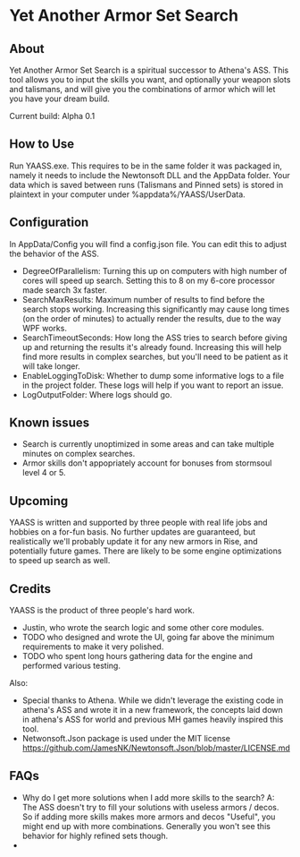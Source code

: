 # Yet Another Armor Set Search

## About
Yet Another Armor Set Search is a spiritual successor to Athena's ASS. This tool allows you to input the skills you want, and optionally your weapon slots and talismans, and will give you the combinations of armor which will let you have your dream build.

Current build: Alpha 0.1

## How to Use
Run YAASS.exe. This requires to be in the same folder it was packaged in, namely it needs to include the Newtonsoft DLL and the AppData folder.
Your data which is saved between runs (Talismans and Pinned sets) is stored in plaintext in your computer under %appdata%/YAASS/UserData.

## Configuration
In AppData/Config you will find a config.json file. You can edit this to adjust the behavior of the ASS.
- DegreeOfParallelism: Turning this up on computers with high number of cores will speed up search. Setting this to 8 on my 6-core processor made search 3x faster.
- SearchMaxResults: Maximum number of results to find before the search stops working. Increasing this significantly may cause long times (on the order of minutes) to actually render the results, due to the way WPF works.
- SearchTimeoutSeconds: How long the ASS tries to search before giving up and returning the results it's already found. Increasing this will help find more results in complex searches, but you'll need to be patient as it will take longer.
- EnableLoggingToDisk: Whether to dump some informative logs to a file in the project folder. These logs will help if you want to report an issue.
- LogOutputFolder: Where logs should go.

## Known issues
- Search is currently unoptimized in some areas and can take multiple minutes on complex searches.
- Armor skills don't appopriately account for bonuses from stormsoul level 4 or 5.

## Upcoming
YAASS is written and supported by three people with real life jobs and hobbies on a for-fun basis. No further updates are guaranteed, but realistically we'll probably update it for any new armors in Rise, and potentially future games. There are likely to be some engine optimizations to speed up search as well.

## Credits
YAASS is the product of three people's hard work.
- Justin, who wrote the search logic and some other core modules.
- TODO who designed and wrote the UI, going far above the minimum requirements to make it very polished.
- TODO who spent long hours gathering data for the engine and performed various testing.

Also:
- Special thanks to Athena. While we didn't leverage the existing code in athena's ASS and wrote it in a new framework, the concepts laid down in athena's ASS for world and previous MH games heavily inspired this tool.
- Netwonsoft.Json package is used under the MIT license https://github.com/JamesNK/Newtonsoft.Json/blob/master/LICENSE.md

## FAQs
- Why do I get more solutions when I add more skills to the search? A: The ASS doesn't try to fill your solutions with useless armors / decos. So if adding more skills makes more armors and decos "Useful", you might end up with more combinations. Generally you won't see this behavior for highly refined sets though.
- 